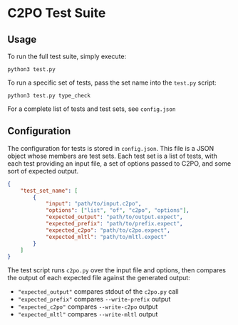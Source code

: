 # C2PO Test Suite

## Usage

To run the full test suite, simply execute:

    python3 test.py

To run a specific set of tests, pass the set name into the `test.py` script:

    python3 test.py type_check

For a complete list of tests and test sets, see `config.json`

## Configuration

The configuration for tests is stored in `config.json`. This file is a JSON object whose members are
test sets. Each test set is a list of tests, with each test providing an input file, a set of
options passed to C2PO, and some sort of expected output.

```json
{
    "test_set_name": [
        {
            "input": "path/to/input.c2po",
            "options": ["list", "of", "c2po", "options"],
            "expected_output": "path/to/output.expect",
            "expected_prefix": "path/to/prefix.expect",
            "expected_c2po": "path/to/c2po.expect",
            "expected_mltl": "path/to/mltl.expect"
        }
    ]
}
```

The test script runs `c2po.py` over the input file and options, then compares the output of each
expected file against the generated output:
- `"expected_output"` compares stdout of the `c2po.py` call
- `"expected_prefix"` compares `--write-prefix` output
- `"expected_c2po"` compares `--write-c2po` output
- `"expected_mltl"` compares `--write-mltl` output
